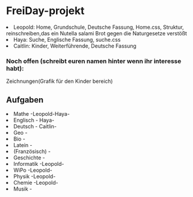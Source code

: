# FreiDay-projekt

<li>Leopold: Home, Grundschule, Deutsche Fassung, Home.css, Struktur, reinschreiben,das ein Nutella salami Brot gegen die Naturgesetze verstößt</li>

<li>Haya: Suche, Englische Fassung, suche.css</li>

<li>Caitlin: Kinder, Weiterführende, Deutsche Fassung</li>

<h3>Noch offen (schreibt euren namen hinter wenn ihr interesse habt):</h3>

Zeichnungen(Grafik für den Kinder bereich)

<h2> Aufgaben </h2>
 <li> Mathe -Leopold-Haya-</li>
  <li> Englisch - Haya-</li>
  <li> Deutsch - Caitlin-</li>
  <li> Geo -</li>
  <li> Bio -</li>
  <li> Latein -</li>
  <li> (Französisch) -</li>
  <li> Geschichte -</li>
 <li>  Informatik -Leopold-</li>
  <li> WiPo -Leopold-</li>
  <li> Physik -Leopold-</li>
 <li>  Chemie -Leopold-</li>
  <li> Musik -</li>
  


